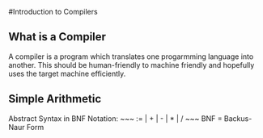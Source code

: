 #Introduction to Compilers

## What is a Compiler
  A compiler is a program which translates one progarmming language into
  another. This should be human-friendly to machine friendly and hopefully
  uses the target machine efficiently. 

## Simple Arithmetic
  Abstract Syntax in BNF Notation:
    ~~~
    <exp> := <num>
          | <exp> + <exp>
          | <exp> - <exp>
          | <exp> * <exp>
          | <exp> / <exp>
    ~~~
    BNF = Backus-Naur Form


